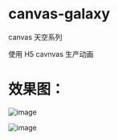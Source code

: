 # canvas-galaxy
canvas 天空系列

使用 H5 cavnvas 生产动画
# 效果图：

![image](https://github.com/17881055/canvas-galaxy/blob/master/images/1.png)

![image](https://github.com/17881055/canvas-galaxy/blob/master/images/2.png)